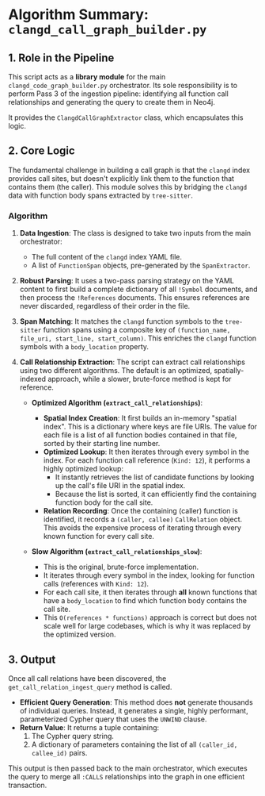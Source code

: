 # Algorithm Summary: `clangd_call_graph_builder.py`

## 1. Role in the Pipeline

This script acts as a **library module** for the main `clangd_code_graph_builder.py` orchestrator. Its sole responsibility is to perform Pass 3 of the ingestion pipeline: identifying all function call relationships and generating the query to create them in Neo4j.

It provides the `ClangdCallGraphExtractor` class, which encapsulates this logic.

## 2. Core Logic

The fundamental challenge in building a call graph is that the `clangd` index provides call sites, but doesn't explicitly link them to the function that contains them (the caller). This module solves this by bridging the `clangd` data with function body spans extracted by `tree-sitter`.

### Algorithm

1.  **Data Ingestion**: The class is designed to take two inputs from the main orchestrator:
    *   The full content of the `clangd` index YAML file.
    *   A list of `FunctionSpan` objects, pre-generated by the `SpanExtractor`.

2.  **Robust Parsing**: It uses a two-pass parsing strategy on the YAML content to first build a complete dictionary of all `!Symbol` documents, and then process the `!References` documents. This ensures references are never discarded, regardless of their order in the file.

3.  **Span Matching**: It matches the `clangd` function symbols to the `tree-sitter` function spans using a composite key of `(function_name, file_uri, start_line, start_column)`. This enriches the `clangd` function symbols with a `body_location` property.

4.  **Call Relationship Extraction**: The script can extract call relationships using two different algorithms. The default is an optimized, spatially-indexed approach, while a slower, brute-force method is kept for reference.

    *   **Optimized Algorithm (`extract_call_relationships`)**:
        *   **Spatial Index Creation**: It first builds an in-memory "spatial index". This is a dictionary where keys are file URIs. The value for each file is a list of all function bodies contained in that file, sorted by their starting line number.
        *   **Optimized Lookup**: It then iterates through every symbol in the index. For each function call reference (`Kind: 12`), it performs a highly optimized lookup:
            *   It instantly retrieves the list of candidate functions by looking up the call's file URI in the spatial index.
            *   Because the list is sorted, it can efficiently find the containing function body for the call site.
        *   **Relation Recording**: Once the containing (caller) function is identified, it records a `(caller, callee)` `CallRelation` object. This avoids the expensive process of iterating through every known function for every call site.

    *   **Slow Algorithm (`extract_call_relationships_slow`)**:
        *   This is the original, brute-force implementation.
        *   It iterates through every symbol in the index, looking for function calls (references with `Kind: 12`).
        *   For each call site, it then iterates through **all** known functions that have a `body_location` to find which function body contains the call site.
        *   This `O(references * functions)` approach is correct but does not scale well for large codebases, which is why it was replaced by the optimized version.

## 3. Output

Once all call relations have been discovered, the `get_call_relation_ingest_query` method is called.

-   **Efficient Query Generation**: This method does **not** generate thousands of individual queries. Instead, it generates a single, highly performant, parameterized Cypher query that uses the `UNWIND` clause.
-   **Return Value**: It returns a tuple containing:
    1.  The Cypher query string.
    2.  A dictionary of parameters containing the list of all `(caller_id, callee_id)` pairs.

This output is then passed back to the main orchestrator, which executes the query to merge all `:CALLS` relationships into the graph in one efficient transaction.
